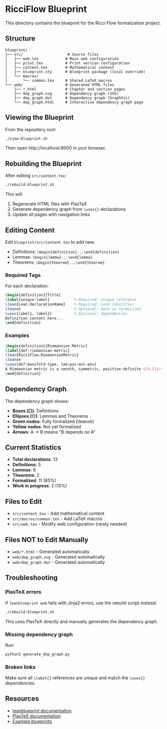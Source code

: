 # RicciFlow Blueprint

This directory contains the blueprint for the Ricci Flow formalization project.

## Structure

```
blueprint/
├── src/                    # Source files
│   ├── web.tex            # Main web configuration
│   ├── print.tex          # Print version configuration
│   ├── content.tex        # Mathematical content
│   ├── blueprint.sty      # Blueprint package (local override)
│   └── macros/
│       └── common.tex     # Shared LaTeX macros
└── web/                   # Generated HTML files
    ├── *.html             # Chapter and section pages
    ├── dep_graph.svg      # Dependency graph (SVG)
    ├── dep_graph.dot      # Dependency graph (GraphViz)
    └── dep_graph.html     # Interactive dependency graph page
```

## Viewing the Blueprint

From the repository root:

```bash
./view-blueprint.sh
```

Then open http://localhost:8000 in your browser.

## Rebuilding the Blueprint

After editing `src/content.tex`:

```bash
./rebuild-blueprint.sh
```

This will:
1. Regenerate HTML files with PlasTeX
2. Generate dependency graph from `\uses{}` declarations
3. Update all pages with navigation links

## Editing Content

Edit `blueprint/src/content.tex` to add new:
- Definitions: `\begin{definition}...\end{definition}`
- Lemmas: `\begin{lemma}...\end{lemma}`
- Theorems: `\begin{theorem}...\end{theorem}`

### Required Tags

For each declaration:

```latex
\begin{definition}[Title]
\label{unique-label}           % Required: unique reference
\lean{Lean.DeclarationName}    % Required: Lean identifier
\leanok                        % Optional: mark as formalized
\uses{label1, label2}          % Optional: dependencies
Definition content here...
\end{definition}
```

### Examples

```latex
\begin{definition}[Riemannian Metric]
\label{def:riemannian-metric}
\lean{RicciFlow.RiemannianMetric}
\leanok
\uses{def:manifold-type, lem:pos-mul-pos}
A Riemannian metric is a smooth, symmetric, positive-definite $(0,2)$-tensor.
\end{definition}
```

## Dependency Graph

The dependency graph shows:
- **Boxes (□)**: Definitions
- **Ellipses (○)**: Lemmas and Theorems
- **Green nodes**: Fully formalized (\leanok)
- **Yellow nodes**: Not yet formalized
- **Arrows**: A → B means "B depends on A"

## Current Statistics

- **Total declarations**: 13
- **Definitions**: 5
- **Lemmas**: 6
- **Theorems**: 2
- **Formalized**: 11 (85%)
- **Work in progress**: 2 (15%)

## Files to Edit

- `src/content.tex` - Add mathematical content
- `src/macros/common.tex` - Add LaTeX macros
- `src/web.tex` - Modify web configuration (rarely needed)

## Files NOT to Edit Manually

- `web/*.html` - Generated automatically
- `web/dep_graph.svg` - Generated automatically
- `web/dep_graph.dot` - Generated automatically

## Troubleshooting

### PlasTeX errors

If `leanblueprint web` fails with Jinja2 errors, use the rebuild script instead:
```bash
./rebuild-blueprint.sh
```

This uses PlasTeX directly and manually generates the dependency graph.

### Missing dependency graph

Run:
```bash
python3 generate_dep_graph.py
```

### Broken links

Make sure all `\label{}` references are unique and match the `\uses{}` dependencies.

## Resources

- [leanblueprint documentation](https://github.com/PatrickMassot/leanblueprint)
- [PlasTeX documentation](https://plastex.github.io/plastex/)
- [Example blueprints](https://github.com/PatrickMassot/leanblueprint/wiki)

